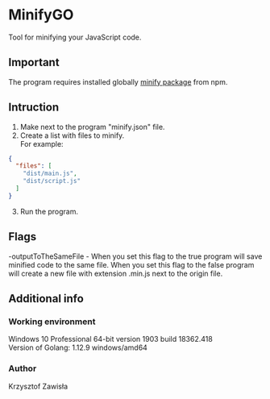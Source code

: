 # MinifyGO
Tool for minifying your JavaScript code.

## Important
The program requires installed globally [minify package](https://www.npmjs.com/package/minify) from npm.

## Intruction
1. Make next to the program "minify.json" file.  
2. Create a list with files to minify.  
For example:
```json
{
  "files": [
    "dist/main.js",
    "dist/script.js"
  ]
}
```
3. Run the program.

## Flags
-outputToTheSameFile - When you set this flag to the true program will save minified code to the same file. When you set this flag to the false program will create a new file with extension .min.js next to the origin file.

## Additional info  
### Working environment  
Windows 10 Professional 64-bit version 1903 build 18362.418  
Version of Golang: 1.12.9 windows/amd64
### Author
Krzysztof Zawisła
